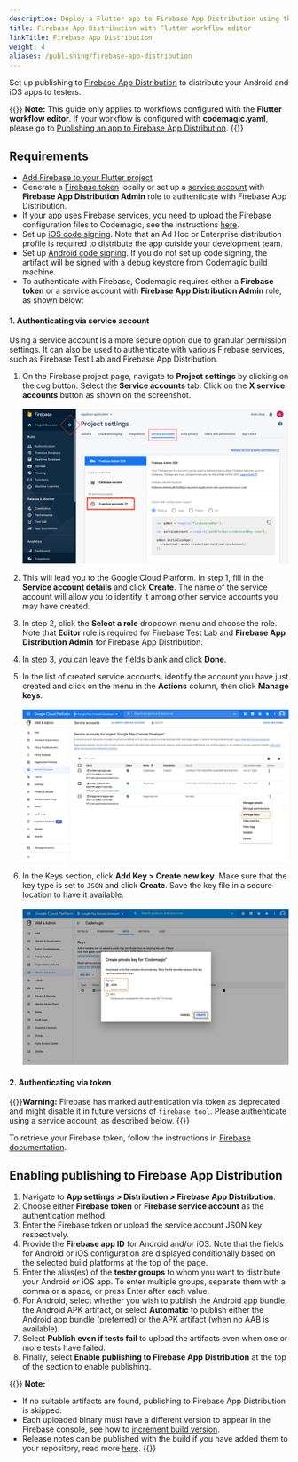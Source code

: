 ```yaml
---
description: Deploy a Flutter app to Firebase App Distribution using the Flutter workflow editor
title: Firebase App Distribution with Flutter workflow editor
linkTitle: Firebase App Distribution
weight: 4
aliases: /publishing/firebase-app-distribution
---
```


Set up publishing to [Firebase App Distribution](https://firebase.google.com/docs/app-distribution) to distribute your Android and iOS apps to testers.

{{<notebox>}}
**Note:** This guide only applies to workflows configured with the **Flutter workflow editor**. If your workflow is configured with **codemagic.yaml**, please go to [Publishing an app to Firebase App Distribution](../yaml-publishing/firebase-app-distribution).
{{</notebox>}}

## Requirements

- [Add Firebase to your Flutter project](https://firebase.google.com/docs/flutter/setup)
- Generate a [Firebase token](https://firebase.google.com/docs/cli#cli-ci-systems) locally or set up a [service account](https://docs.codemagic.io/yaml-publishing/firebase-app-distribution/#requirements) with **Firebase App Distribution Admin** role to authenticate with Firebase App Distribution.
- If your app uses Firebase services, you need to upload the Firebase configuration files to Codemagic, see the instructions [here](/knowledge-base/load-firebase-configuration/).
- Set up [iOS code signing](../code-signing/ios-code-signing). Note that an Ad Hoc or Enterprise distribution profile is required to distribute the app outside your development team.
- Set up [Android code signing](../code-signing/android-code-signing). If you do not set up code signing, the artifact will be signed with a debug keystore from Codemagic build machine.
- To authenticate with Firebase, Codemagic requires either a **Firebase token** or a service account with **Firebase App Distribution Admin** role, as shown below:

#### 1. Authenticating via service account

Using a service account is a more secure option due to granular permission settings. It can also be used to authenticate with various Firebase services, such as Firebase Test Lab and Firebase App Distribution.

1. On the Firebase project page, navigate to **Project settings** by clicking on the cog button. Select the **Service accounts** tab. Click on the **X service accounts** button as shown on the screenshot. <br><br>
![Firebase service accounts](../uploads/firebase_service_accounts_button.png)

2. This will lead you to the Google Cloud Platform. In step 1, fill in the **Service account details** and click **Create**. The name of the service account will allow you to identify it among other service accounts you may have created.

3. In step 2, click the **Select a role** dropdown menu and choose the role. Note that **Editor** role is required for Firebase Test Lab and **Firebase App Distribution Admin** for Firebase App Distribution.

4. In step 3, you can leave the fields blank and click **Done**.

5. In the list of created service accounts, identify the account you have just created and click on the menu in the **Actions** column, then click **Manage keys**.<br><br>
![Google cloud key](../uploads/google_cloud_three.png)

6. In the Keys section, click **Add Key > Create new key**. Make sure that the key type is set to `JSON` and click **Create**. Save the key file in a secure location to have it available.<br><br>
![Google cloud json](../uploads/google_cloud_four.png)

#### 2. Authenticating via token

{{<notebox>}}**Warning:** Firebase has marked authentication via token as deprecated and might disable it in future versions of `firebase tool`. Please authenticate using a service account, as described below.
{{</notebox>}}

To retrieve your Firebase token, follow the instructions in [Firebase documentation](https://firebase.google.com/docs/cli#cli-ci-systems).
## Enabling publishing to Firebase App Distribution

1. Navigate to **App settings > Distribution > Firebase App Distribution**.
2. Choose either **Firebase token** or **Firebase service account** as the authentication method.
3. Enter the Firebase token or upload the service account JSON key respectively.
4. Provide the **Firebase app ID** for Android and/or iOS. Note that the fields for Android or iOS configuration are displayed conditionally based on the selected build platforms at the top of the page.
5. Enter the alias(es) of the **tester groups** to whom you want to distribute your Android or iOS app. To enter multiple groups, separate them with a comma or a space, or press Enter after each value.
6. For Android, select whether you wish to publish the Android app bundle, the Android APK artifact, or select **Automatic** to publish either the Android app bundle (preferred) or the APK artifact (when no AAB is available).
7. Select **Publish even if tests fail** to upload the artifacts even when one or more tests have failed.
8. Finally, select **Enable publishing to Firebase App Distribution** at the top of the section to enable publishing.

{{<notebox>}}
**Note:**
- If no suitable artifacts are found, publishing to Firebase App Distribution is skipped.
- Each uploaded binary must have a different version to appear in the Firebase console, see how to [increment build version](../building/build-versioning/).
- Release notes can be published with the build if you have added them to your repository, read more [here](./publish-release-notes).
{{</notebox>}}
